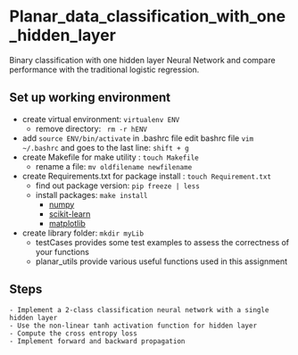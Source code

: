 # Planar_data_classification_with_one_hidden_layer
Binary classification with one hidden layer Neural Network and compare performance with the traditional logistic regression.

## Set up working environment
* create virtual environment: ```virtualenv ENV```
    - remove directory: ``` rm -r hENV```
* add ```source ENV/bin/activate``` in .bashrc file
    edit bashrc file ```vim ~/.bashrc``` and goes to the last line: ```shift + g``` 
* create Makefile for make utility : ``` touch Makefile ```
    - rename a file: ```mv oldfilename newfilename```
* create Requirements.txt for package install : ``` touch Requirement.txt ```
    - find out package version: ```pip freeze | less```
    - install packages: ``` make install ```
        - [numpy](https://www.numpy.org/)
        - [scikit-learn](http://scikit-learn.org/stable/)    
        - [matplotlib](http://matplotlib.org) 
* create library folder: ``` mkdir myLib ```
    - testCases provides some test examples to assess the correctness of your functions
    - planar_utils provide various useful functions used in this assignment

## Steps
    - Implement a 2-class classification neural network with a single hidden layer
    - Use the non-linear tanh activation function for hidden layer
    - Compute the cross entropy loss
    - Implement forward and backward propagation

